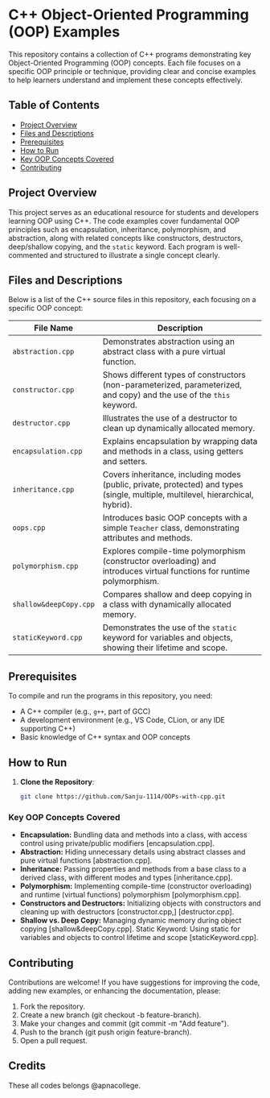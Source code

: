 # C++ Object-Oriented Programming (OOP) Examples

This repository contains a collection of C++ programs demonstrating key Object-Oriented Programming (OOP) concepts. Each file focuses on a specific OOP principle or technique, providing clear and concise examples to help learners understand and implement these concepts effectively.

## Table of Contents
- [Project Overview](#project-overview)
- [Files and Descriptions](#files-and-descriptions)
- [Prerequisites](#prerequisites)
- [How to Run](#how-to-run)
- [Key OOP Concepts Covered](#key-oop-concepts-covered)
- [Contributing](#contributing)

## Project Overview
This project serves as an educational resource for students and developers learning OOP using C++. The code examples cover fundamental OOP principles such as encapsulation, inheritance, polymorphism, and abstraction, along with related concepts like constructors, destructors, deep/shallow copying, and the `static` keyword. Each program is well-commented and structured to illustrate a single concept clearly.

## Files and Descriptions
Below is a list of the C++ source files in this repository, each focusing on a specific OOP concept:

| File Name                     | Description                                                                 |
|-------------------------------|-----------------------------------------------------------------------------|
| `abstraction.cpp`             | Demonstrates abstraction using an abstract class with a pure virtual function. |
| `constructor.cpp`             | Shows different types of constructors (non-parameterized, parameterized, and copy) and the use of the `this` keyword. |
| `destructor.cpp`              | Illustrates the use of a destructor to clean up dynamically allocated memory. |
| `encapsulation.cpp`           | Explains encapsulation by wrapping data and methods in a class, using getters and setters. |
| `inheritance.cpp`             | Covers inheritance, including modes (public, private, protected) and types (single, multiple, multilevel, hierarchical, hybrid). |
| `oops.cpp`                    | Introduces basic OOP concepts with a simple `Teacher` class, demonstrating attributes and methods. |
| `polymorphism.cpp`            | Explores compile-time polymorphism (constructor overloading) and introduces virtual functions for runtime polymorphism. |
| `shallow&deepCopy.cpp`        | Compares shallow and deep copying in a class with dynamically allocated memory. |
| `staticKeyword.cpp`           | Demonstrates the use of the `static` keyword for variables and objects, showing their lifetime and scope. |

## Prerequisites
To compile and run the programs in this repository, you need:
- A C++ compiler (e.g., `g++`, part of GCC)
- A development environment (e.g., VS Code, CLion, or any IDE supporting C++)
- Basic knowledge of C++ syntax and OOP concepts

## How to Run
1. **Clone the Repository**:
   ```bash
   git clone https://github.com/Sanju-1114/OOPs-with-cpp.git

   ```

### Key OOP Concepts Covered
- **Encapsulation:** Bundling data and methods into a class, with access control using private/public modifiers [encapsulation.cpp].
- **Abstraction:** Hiding unnecessary details using abstract classes and pure virtual functions [abstraction.cpp].
- **Inheritance:** Passing properties and methods from a base class to a derived class, with different modes and types [inheritance.cpp].
- **Polymorphism:** Implementing compile-time (constructor overloading) and runtime (virtual functions) polymorphism [polymorphism.cpp].
- **Constructors and Destructors:** Initializing objects with constructors and cleaning up with destructors [constructor.cpp,] [destructor.cpp].
- **Shallow vs. Deep Copy:** Managing dynamic memory during object copying [shallow&deepCopy.cpp].
Static Keyword: Using static for variables and objects to control lifetime and scope [staticKeyword.cpp].   

## Contributing
Contributions are welcome! If you have suggestions for improving the code, adding new examples, or enhancing the documentation, please:

1. Fork the repository.
2. Create a new branch (git checkout -b feature-branch).
3. Make your changes and commit (git commit -m "Add feature").
4. Push to the branch (git push origin feature-branch).
5. Open a pull request.

## Credits
These all codes belongs @apnacollege.